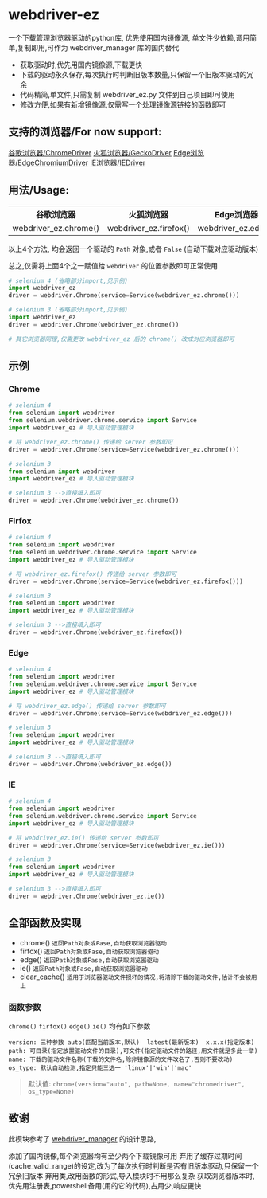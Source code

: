 



# webdriver-ez
一个下载管理浏览器驱动的python库, 优先使用国内镜像源, 单文件少依赖,调用简单,复制即用,可作为 webdriver_manager 库的国内替代
- 获取驱动时,优先用国内镜像源,下载更快
- 下载的驱动永久保存,每次执行时判断旧版本数量,只保留一个旧版本驱动的冗余
- 代码精简,单文件,只需复制 webdriver_ez.py 文件到自己项目即可使用
- 修改方便,如果有新增镜像源,仅需写一个处理镜像源链接的函数即可


## 支持的浏览器/For now support:

[谷歌浏览器/ChromeDriver](#chrome) [火狐浏览器/GeckoDriver](#use-with-firefox) [Edge浏览器/EdgeChromiumDriver](#use-with-edge) [IE浏览器/IEDriver](#use-with-ie)



## 用法/Usage:
<div>
    <table border="0">
	  <tr>
	    <th>谷歌浏览器</th>
	    <th>火狐浏览器</th>
      <th>Edge浏览器</th>
      <th>IE浏览器</th>
	  </tr>
	  <tr>
	    <td>webdriver_ez.chrome()</td>
	    <td>webdriver_ez.firefox()</td>
      <td>webdriver_ez.edge()</td>
      <td>webdriver_ez.ie()</td>
	  </tr>
    </table>
</div>


以上4个方法, 均会返回一个驱动的 `Path` 对象,或者 `False` (自动下载对应驱动版本)

总之,仅需将上面4个之一赋值给 `webdriver` 的位置参数即可正常使用

```python
# selenium 4 (省略部分import,见示例)
import webdriver_ez
driver = webdriver.Chrome(service=Service(webdriver_ez.chrome()))

# selenium 3 (省略部分import,见示例)
import webdriver_ez
driver = webdriver.Chrome(webdriver_ez.chrome())

# 其它浏览器同理,仅需更改 webdriver_ez 后的 chrome() 改成对应浏览器即可
```

## 示例
### Chrome
```python
# selenium 4
from selenium import webdriver
from selenium.webdriver.chrome.service import Service
import webdriver_ez # 导入驱动管理模块

# 将 webdriver_ez.chrome() 传递给 server 参数即可
driver = webdriver.Chrome(service=Service(webdriver_ez.chrome()))
```

```python 
# selenium 3
from selenium import webdriver
import webdriver_ez # 导入驱动管理模块

# selenium 3 -->直接填入即可
driver = webdriver.Chrome(webdriver_ez.chrome())
```

### Firfox
```python
# selenium 4
from selenium import webdriver
from selenium.webdriver.chrome.service import Service
import webdriver_ez # 导入驱动管理模块

# 将 webdriver_ez.firefox() 传递给 server 参数即可
driver = webdriver.Chrome(service=Service(webdriver_ez.firefox()))
```

```python 
# selenium 3
from selenium import webdriver
import webdriver_ez # 导入驱动管理模块

# selenium 3 -->直接填入即可
driver = webdriver.Chrome(webdriver_ez.firefox())
```

### Edge
```python
# selenium 4
from selenium import webdriver
from selenium.webdriver.chrome.service import Service
import webdriver_ez # 导入驱动管理模块

# 将 webdriver_ez.edge() 传递给 server 参数即可
driver = webdriver.Chrome(service=Service(webdriver_ez.edge()))
```

```python 
# selenium 3
from selenium import webdriver
import webdriver_ez # 导入驱动管理模块

# selenium 3 -->直接填入即可
driver = webdriver.Chrome(webdriver_ez.edge())
```

### IE
```python
# selenium 4
from selenium import webdriver
from selenium.webdriver.chrome.service import Service
import webdriver_ez # 导入驱动管理模块

# 将 webdriver_ez.ie() 传递给 server 参数即可
driver = webdriver.Chrome(service=Service(webdriver_ez.ie()))
```

```python 
# selenium 3
from selenium import webdriver
import webdriver_ez # 导入驱动管理模块

# selenium 3 -->直接填入即可
driver = webdriver.Chrome(webdriver_ez.ie())
```

## 全部函数及实现
- chrome()    `返回Path对象或Fase,自动获取浏览器驱动`
- firfox()    `返回Path对象或Fase,自动获取浏览器驱动`
- edge()    `返回Path对象或Fase,自动获取浏览器驱动`
- ie()    `返回Path对象或Fase,自动获取浏览器驱动`
- clear_cache()    `适用于浏览器驱动文件损坏的情况,将清除下载的驱动文件,估计不会被用上`

### 函数参数
`chrome()` `firfox()` `edge()` `ie()`  均有如下参数
	
	version: 三种参数 auto(匹配当前版本,默认)  latest(最新版本)  x.x.x(指定版本)
	path: 可目录(指定放置驱动文件的目录),可文件(指定驱动文件的路径,用文件就是多此一举)
	name: 下载的驱动文件名称(下载的文件名,除非镜像源的文件改名了,否则不要改动)
	os_type: 默认自动检测,指定只能三选一 'linux'|'win'|'mac'

> 默认值: `chrome(version="auto", path=None, name="chromedriver", os_type=None) `


## 致谢
此模块参考了 [webdriver_manager](https://github.com/SergeyPirogov/webdriver_manager) 的设计思路,

添加了国内镜像,每个浏览器均有至少两个下载镜像可用
弃用了缓存过期时间(cache_valid_range)的设定,改为了每次执行时判断是否有旧版本驱动,只保留一个冗余旧版本
弃用类,改用函数的形式,导入模块时不用那么复杂
获取浏览器版本时,优先用注册表,powershell备用(用的它的代码),占用少,响应更快









